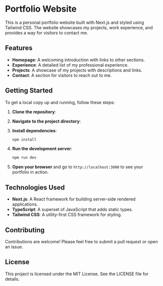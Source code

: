 # Portfolio Website

This is a personal portfolio website built with Next.js and styled using Tailwind CSS. The website showcases my projects, work experience, and provides a way for visitors to contact me.

## Features

- **Homepage**: A welcoming introduction with links to other sections.
- **Experience**: A detailed list of my professional experience.
- **Projects**: A showcase of my projects with descriptions and links.
- **Contact**: A section for visitors to reach out to me.

## Getting Started

To get a local copy up and running, follow these steps:

1. **Clone the repository**:
2. **Navigate to the project directory**:
3. **Install dependencies**:
   ```bash
   npm install
   ```

4. **Run the development server**:
   ```bash
   npm run dev
   ```

5. **Open your browser** and go to `http://localhost:3000` to see your portfolio in action.

## Technologies Used

- **Next.js**: A React framework for building server-side rendered applications.
- **TypeScript**: A superset of JavaScript that adds static types.
- **Tailwind CSS**: A utility-first CSS framework for styling.

## Contributing

Contributions are welcome! Please feel free to submit a pull request or open an issue.

## License

This project is licensed under the MIT License. See the LICENSE file for details.
